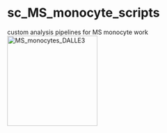 # sc_MS_monocyte_scripts
custom analysis pipelines for MS monocyte work
<img width="207" alt="MS_monocytes_DALLE3" src="(/Users/tobylanser/Downloads/MS_monocytes_DALLE3.png">

